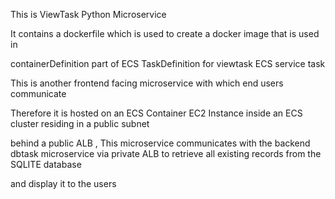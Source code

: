 This is ViewTask Python Microservice

It contains a dockerfile which is used to create a docker image that is used in

containerDefinition part of ECS TaskDefinition for viewtask ECS service task

This is another frontend facing microservice with which end users communicate 

Therefore it is hosted on an ECS Container EC2 Instance inside an ECS cluster residing in a public subnet

behind a public ALB , This microservice communicates with the backend dbtask microservice via private ALB to retrieve all existing records from the SQLITE database

and display it to the users
